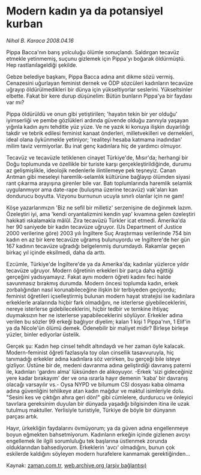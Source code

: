 # Modern kadın ya da potansiyel kurban

*Nihal B. Karaca 2008.04.16*

<tr><td class="metin" colspan="2" style="padding-top: 20px; padding-left: 5px; padding-right: 10px;">Pippa Bacca'nın barış yolculuğu ölümle sonuçlandı. Saldırgan tecavüz etmekle yetinmemiş, suçunu gizlemek için Pippa'yı boğarak öldürmüştü. Hep rastlanılageldiği şekilde.</td></tr><tr><td class="metin" colspan="2" style="padding-top: 20px; padding-left: 5px; padding-right: 10px;"><p> Gebze belediye başkanı, Pippa Bacca adına anıt dikme sözü vermiş. Cenazesini uğurlayan feminist dernek ve ÖDP sözcüleri kadınların tecavüze uğrayıp öldürülmedikleri bir dünya için yükseltiyorlar seslerini. Yükseltsinler elbette. Fakat bir kere durup düşünelim: Bütün bunların Pippa'ya bir faydası var mı?
<p>Pippa öldürüldü ve onun gibi yetiştirilen; 'hayatın tekin bir yer olduğu' iyimserliği ve pembe gözlükleri ardında güvende olduğu zannıyla yaşayan yığınla kadın aynı tehditle yüz yüze. Ve ne yazık ki konuya ilişkin duyarlılığı takdir ve tebrik edilesi feminist kanaat önderleri, milletvekilleri ve dernekleri, ideal olana öykünmekle yetiniyor; 'realiteyi hesaba katmama inadından' milim taviz vermiyorlar. Bu inat genç kadınlara hiç de yardımcı olmuyor. 
<p>Tecavüz ve tecavüzle tetiklenen cinayet Türkiye'de, Mısır'da; herhangi bir Doğu toplumunda ve özellikle bir turiste karşı gerçekleştirildiğinde, durumu az gelişmişlikle, ideolojik nedenlerle ilintilemeye pek teşneyiz. Canan Arıtman gibi meseleyi haremlik-selamlık kültürüne bağlayıp ölümden siyasi rant çıkarma arayışına girenler bile var. Batı toplumlarında haremlik selamlık uygulanmıyor ama date-rape (buluşma üzerine tecavüz) vak'aları kan dondurucu boyutta. Vizyonu burnunun ucuyla sınırlı olanlar için ne gam! 
<p>Köşe yazarlarımızın 'Biz ne sefil bir milletiz' serzenişine de değinmek lazım. Özeleştiri iyi, ama 'kendi oryantalizmini kendin yap' kıvamına gelen özeleştiri hakikati ıskalamakla mâlûl. Zira tecavüzü Türkler icat etmedi. Amerika'da her 90 saniyede bir kadın tecavüze uğruyor. (Us Department of Justice 2000 verilerine göre) 2003 yılı İngiltere Suç Araştırması verilerinde 754 bin kadın en az bir kere tecavüze uğramış bulunuyordu ve İngiltere'de her gün 167 kadının tecavüze uğradığı belgelenmiş durumdaydı. Rakamlar geçen birkaç yıl içinde eksilmedi, daha da arttı. 
<p>Ezcümle, Türkiye'de İngiltere'de ya da Amerika'da; kadınlar yüzlerce yıldır tecavüze uğruyor. Modern öğretinin erkekleri bir parça daha eğittiği gerçeğini yadsıyamayız. Fakat aynı modern öğreti kadını feci halde savunmasız bırakmış durumda. Modern öncesi toplumda kadın, erkek zorbalığından nasıl korunabileceğine ilişkin bir terbiyeden geçiyordu; feminist öğretileri içselleştirmiş bulunan modern hayat stratejisi ise kadınlara erkeklerle aralarında hiçbir fark olmadığını, ne isterlerse giyebileceklerini, nereye isterlerse gidebileceklerini, hiçbir tedbir ve temkine ihtiyaç duymaksızın her ne isterlerse yapabileceklerini söylüyor. Erkekler adına verilen bu sözler 99 erkeği bağlıyor diyelim; kalan 1 kişi 1 Pippa'nın, 1 Elif'in ya da Nicole'ün ölümü demek. Ödenebilir bir maliyet midir? Birleşe birleşe yüzler, binler ediyorlar üstelik. 
<p> Gerçek şu: Kadın hep cinsel tehdit altındaydı ve her zaman öyle kalacak. Modern-feminist öğreti fazlasıyla toy olan cinsellik tasavvuruyla, hiç tanımadığı erkekler adına kadınlara söz verirken, bu gerçeği bile isteye gizliyor. Üstüne bir de, medeni davranma adına geliştirdiği davranış paterni ile, kadınları 'gardını alma' lüksünden de alıkoyuyor. -Erkek 'sizi gideceğiniz yere kadar bırakayım' der ve ona ısrarla hayır demenin 'kaba' bir davranış olacağı varsayılır vs.- Oysa NYPD ve bilumum CSI dosyası kaba olmama adına güvenliğini tehlikeye atan kadın mağdur ve maktul isimleriyle dolu. "Sesini kes ve çıktığın ahıra geri dön!" gibi cümlelere, durdurucu ve önleyici tavırlara gereksinim duyulan bir dünyada yaşadığı bilgisinden itina ile uzak tutulmuş maktuller. Yerlisiyle turistiyle, Türkiye de böyle bir dünyanın parçası artık. 
<p>Hayır, ürkekliğin faydalarını övmüyorum; ya da güven adına engellenmeye boyun eğmekten bahsetmiyorum. Kadınların erkeğin içinde gizlenen avcıyı engellemek ile ilgili sorumluluğu tek başlarına üstlenmek zorunda olduklarından bahsediyorum. Erkeklerin 'avcı' olmadığını, bunun çok eskilerde kaldığını söyleyen modern hurafelere kanmamak gerektiğinden...<br/></p></p></p></p></p></p></p></td></tr>

Kaynak: [zaman.com.tr](http://zaman.com.tr/yazar.do?yazino=677626), [web.archive.org (arşiv bağlantısı)](http://web.archive.org/web/20080715215021/http://www.zaman.com.tr:80/yazar.do?yazino=677626)

